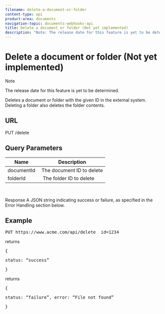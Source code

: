 ```yaml
---
filename: delete-a-document-or-folder
content-type: api
product-area: documents
navigation-topic: documents-webhooks-api
title: Delete a document or folder (Not yet implemented)
description: "Note: The release date for this feature is yet to be determined."
---
```


# Delete a document or folder (Not yet implemented)

>[!NOTE]
>
>The release date for this feature is yet to be determined.

Deletes a document or folder with the given ID in the external system. Deleting a folder also deletes the folder contents.

## URL

PUT /delete

## Query Parameters

| Name&nbsp; |Description |
|---|---|
| documentId&nbsp; |The document ID to delete |
| folderId&nbsp; |&nbsp;The folder ID to delete |

&nbsp;&nbsp;

Response A JSON string indicating success or failure, as specified in the Error Handling section below.

## Example

<pre>PUT https://www.acme.com/api/delete ­­­­­­­­­­­­­­­­­­­­­­­­­­­­­­­­­­­­ id=1234 ­­­­­­­­­­­­­­­­­­­­­­­­­­­­­­­­­­­­</pre>returns
<pre>{</pre><pre>status: “success” </pre><pre>}</pre>returns
<pre>{</pre><pre>status: “failure”, error: “File not found”</pre><pre>}</pre>